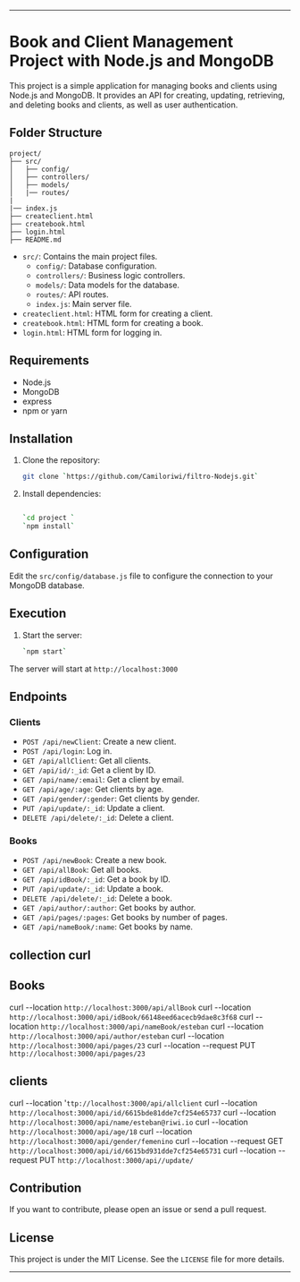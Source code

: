 
---
# Book and Client Management Project with Node.js and MongoDB

This project is a simple application for managing books and clients using Node.js and MongoDB. It provides an API for creating, updating, retrieving, and deleting books and clients, as well as user authentication.

## Folder Structure

```plaintext
project/
├── src/
│   ├── config/
│   ├── controllers/
│   ├── models/
│   |── routes/
|
|── index.js
├── createclient.html
├── createbook.html
├── login.html
├── README.md
```

- `src/`: Contains the main project files.
    - `config/`: Database configuration.
    - `controllers/`: Business logic controllers.
    - `models/`: Data models for the database.
    - `routes/`: API routes.
    - `index.js`: Main server file.
- `createclient.html`: HTML form for creating a client.
- `createbook.html`: HTML form for creating a book.
- `login.html`: HTML form for logging in.

## Requirements

- Node.js
- MongoDB
- express
- npm or yarn

## Installation

1. Clone the repository:

    ```bash
    git clone `https://github.com/Camiloriwi/filtro-Nodejs.git`
    ```

2. Install dependencies:

     ```bash
    
    `cd project `
    `npm install`
     ```
   

## Configuration

Edit the `src/config/database.js` file to configure the connection to your MongoDB database.

## Execution

1. Start the server:

    ``` bash
    `npm start`
    ```
   

The server will start at `http://localhost:3000`

## Endpoints

### Clients

- `POST /api/newClient`: Create a new client.
- `POST /api/login`: Log in.
- `GET /api/allClient`: Get all clients.
- `GET /api/id/:_id`: Get a client by ID.
- `GET /api/name/:email`: Get a client by email.
- `GET /api/age/:age`: Get clients by age.
- `GET /api/gender/:gender`: Get clients by gender.
- `PUT /api/update/:_id`: Update a client.
- `DELETE /api/delete/:_id`: Delete a client.

### Books

- `POST /api/newBook`: Create a new book.
- `GET /api/allBook`: Get all books.
- `GET /api/idBook/:_id`: Get a book by ID.
- `PUT /api/update/:_id`: Update a book.
- `DELETE /api/delete/:_id`: Delete a book.
- `GET /api/author/:author`: Get books by author.
- `GET /api/pages/:pages`: Get books by number of pages.
- `GET /api/nameBook/:name`: Get books by name.



## collection  curl

## Books
curl --location `http://localhost:3000/api/allBook`
curl --location `http://localhost:3000/api/idBook/66148eed6acecb9dae8c3f68`
curl --location `http://localhost:3000/api/nameBook/esteban`
curl --location `http://localhost:3000/api/author/esteban`
curl --location `http://localhost:3000/api/pages/23`
curl --location --request PUT `http://localhost:3000/api/pages/23`


## clients
curl --location '`ttp://localhost:3000/api/allclient`
curl --location `http://localhost:3000/api/id/6615bde81dde7cf254e65737`
curl --location `http://localhost:3000/api/name/esteban@riwi.io`
curl --location `http://localhost:3000/api/age/18`
curl --location `http://localhost:3000/api/gender/femenino`
curl --location --request GET `http://localhost:3000/api/id/6615bd931dde7cf254e65731` 
curl --location --request PUT `http://localhost:3000/api//update/`



## Contribution

If you want to contribute, please open an issue or send a pull request.

## License

This project is under the MIT License. See the `LICENSE` file for more details.

---